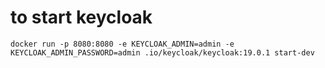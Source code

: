 # to start keycloak
`docker run -p 8080:8080 -e KEYCLOAK_ADMIN=admin -e KEYCLOAK_ADMIN_PASSWORD=admin .io/keycloak/keycloak:19.0.1 start-dev`

